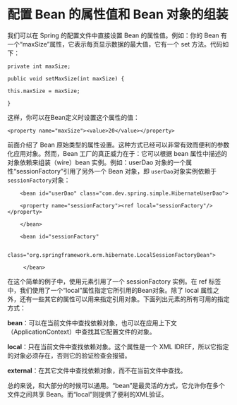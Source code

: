# 配置 Bean 的属性值和 Bean 对象的组装

我们可以在 Spring 的配置文件中直接设置 Bean 的属性值。例如：你的 Bean 有一个“maxSize”属性，它表示每页显示数据的最大值，它有一个 set 方法。代码如下：

```
private int maxSize;

public void setMaxSize(int maxSize) {

this.maxSize = maxSize;

}
```

这样，你可以在Bean定义时设置这个属性的值：

```
<property name="maxSize"><value>20</value></property>
```

前面介绍了 Bean 原始类型的属性设置。这种方式已经可以非常有效而便利的参数化应用对象。然而，Bean 工厂的真正威力在于：它可以根据 bean 属性中描述的对象依赖来组装（wire）bean 实例。例如：userDao 对象的一个属性“sessionFactory”引用了另外一个 Bean 对象，即 `userDao`对象实例依赖于`sessionFactory`对象：

```
    <bean id="userDao" class="com.dev.spring.simple.HibernateUserDao">
    
    <property name="sessionFactory"><ref local="sessionFactory"/></property>

    </bean>

    <bean id="sessionFactory"

     class="org.springframework.orm.hibernate.LocalSessionFactoryBean">

     </bean>
```

在这个简单的例子中，使用<ref>元素引用了一个 sessionFactory 实例。在 ref 标签中，我们使用了一个“local”属性指定它所引用的Bean对象。除了 local 属性之外，还有一些其它的属性可以用来指定引用对象。下面列出<ref>元素的所有可用的指定方式：

**bean**：可以在当前文件中查找依赖对象，也可以在应用上下文（ApplicationContext）中查找其它配置文件的对象。

**local**：只在当前文件中查找依赖对象。这个属性是一个 XML IDREF，所以它指定的对象必须存在，否则它的验证检查会报错。

**external**：在其它文件中查找依赖对象，而不在当前文件中查找。

总的来说，<ref bean="..."/>和<ref local="..."/>大部分的时候可以通用。“bean”是最灵活的方式，它允许你在多个文件之间共享 Bean。而“local”则提供了便利的XML验证。
